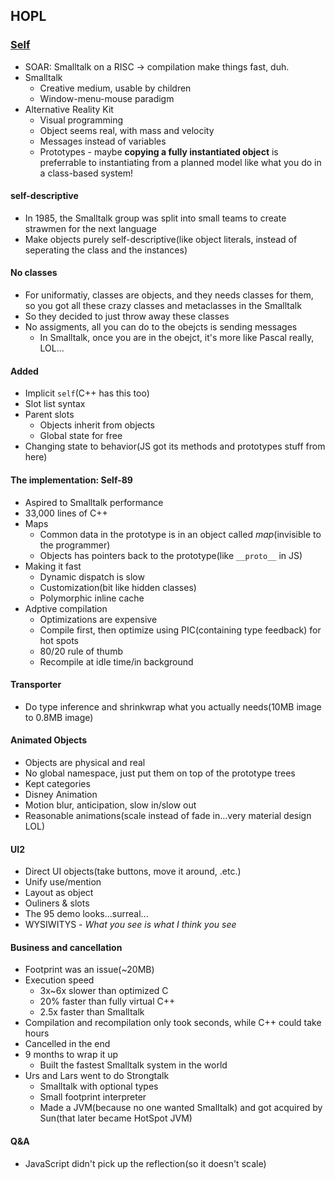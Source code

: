 ## HOPL

### [Self](http://dl.acm.org/citation.cfm?id=1238853)

* SOAR: Smalltalk on a RISC -> compilation make things fast, duh.
* Smalltalk
  * Creative medium, usable by children
  * Window-menu-mouse paradigm
* Alternative Reality Kit
  * Visual programming
  * Object seems real, with mass and velocity
  * Messages instead of variables
  * Prototypes - maybe **copying a fully instantiated object** is preferrable to instantiating from a planned model like what you do in a class-based system!

#### self-descriptive

* In 1985, the Smalltalk group was split into small teams to create strawmen for the next language
* Make objects purely self-descriptive(like object literals, instead of seperating the class and the instances)

#### No classes

* For uniformatiy, classes are objects, and they needs classes for them, so you got all these crazy classes and metaclasses in the Smalltalk
* So they decided to just throw away these classes
* No assigments, all you can do to the obejcts is sending messages
  * In Smalltalk, once you are in the obejct, it's more like Pascal really, LOL...

#### Added

* Implicit `self`(C++ has this too)
* Slot list syntax
* Parent slots
  * Objects inherit from objects
  * Global state for free
* Changing state to behavior(JS got its methods and prototypes stuff from here)

#### The implementation: Self-89

* Aspired to Smalltalk performance
* 33,000 lines of C++
* Maps
  * Common data in the prototype is in an object called *map*(invisible to the programmer)
  * Objects has pointers back to the prototype(like `__proto__` in JS)
* Making it fast
  * Dynamic dispatch is slow
  * Customization(bit like hidden  classes)
  * Polymorphic inline cache
* Adptive compilation
  * Optimizations are expensive
  * Compile first, then optimize using PIC(containing type feedback) for hot spots
  * 80/20 rule of thumb
  * Recompile at idle time/in background

#### Transporter

* Do type inference and shrinkwrap what you actually needs(10MB image to 0.8MB image)

#### Animated Objects

* Objects are physical and real
* No global namespace, just put them on top of the prototype trees
* Kept categories
* Disney Animation
* Motion blur, anticipation, slow in/slow out
* Reasonable animations(scale instead of fade in...very material design LOL)

#### UI2

* Direct UI objects(take buttons, move it around, .etc.)
* Unify use/mention
* Layout as object
* Ouliners & slots
* The 95 demo looks...surreal...
* WYSIWITYS - *What you see is what I think you see*

#### Business and cancellation

* Footprint was an issue(~20MB)
* Execution speed
  * 3x~6x slower than optimized C
  * 20% faster than fully virtual C++
  * 2.5x faster than Smalltalk
* Compilation and recompilation only took seconds, while C++ could take hours
* Cancelled in the end
* 9 months to wrap it up
  * Built the fastest Smalltalk system in the world
* Urs and Lars went to do Strongtalk
  * Smalltalk with optional types
  * Small footprint interpreter
  * Made a JVM(because no one wanted Smalltalk) and got acquired by Sun(that later became HotSpot JVM)

#### Q&A

* JavaScript didn't pick up the reflection(so it doesn't scale)

